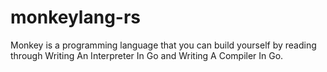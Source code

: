 # monkeylang-rs

Monkey is a programming language that you can build yourself by reading through Writing An Interpreter In Go and Writing A Compiler In Go.